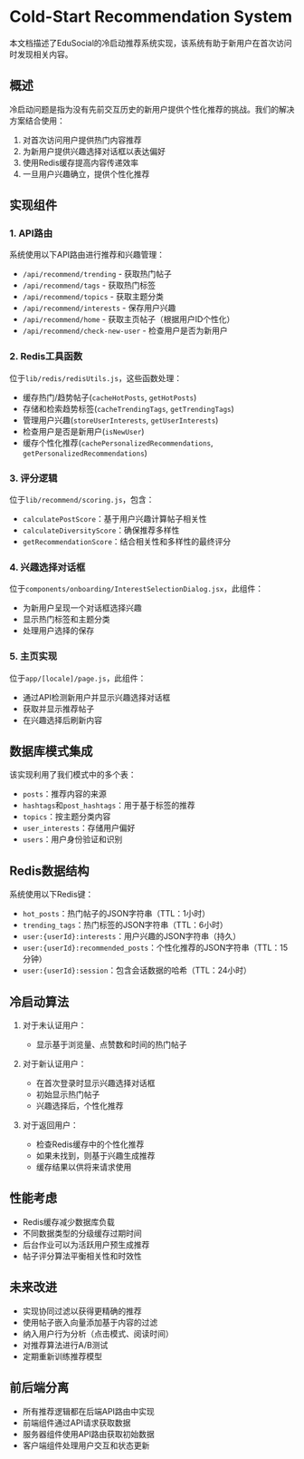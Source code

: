 # Cold-Start Recommendation System

本文档描述了EduSocial的冷启动推荐系统实现，该系统有助于新用户在首次访问时发现相关内容。

## 概述

冷启动问题是指为没有先前交互历史的新用户提供个性化推荐的挑战。我们的解决方案结合使用：

1. 对首次访问用户提供热门内容推荐
2. 为新用户提供兴趣选择对话框以表达偏好
3. 使用Redis缓存提高内容传递效率
4. 一旦用户兴趣确立，提供个性化推荐

## 实现组件

### 1. API路由

系统使用以下API路由进行推荐和兴趣管理：

- `/api/recommend/trending` - 获取热门帖子
- `/api/recommend/tags` - 获取热门标签
- `/api/recommend/topics` - 获取主题分类
- `/api/recommend/interests` - 保存用户兴趣
- `/api/recommend/home` - 获取主页帖子（根据用户ID个性化）
- `/api/recommend/check-new-user` - 检查用户是否为新用户

### 2. Redis工具函数

位于`lib/redis/redisUtils.js`，这些函数处理：

- 缓存热门/趋势帖子(`cacheHotPosts`, `getHotPosts`)
- 存储和检索趋势标签(`cacheTrendingTags`, `getTrendingTags`)
- 管理用户兴趣(`storeUserInterests`, `getUserInterests`)
- 检查用户是否是新用户(`isNewUser`)
- 缓存个性化推荐(`cachePersonalizedRecommendations`, `getPersonalizedRecommendations`)

### 3. 评分逻辑

位于`lib/recommend/scoring.js`，包含：

- `calculatePostScore`：基于用户兴趣计算帖子相关性
- `calculateDiversityScore`：确保推荐多样性
- `getRecommendationScore`：结合相关性和多样性的最终评分

### 4. 兴趣选择对话框

位于`components/onboarding/InterestSelectionDialog.jsx`，此组件：

- 为新用户呈现一个对话框选择兴趣
- 显示热门标签和主题分类
- 处理用户选择的保存

### 5. 主页实现

位于`app/[locale]/page.js`，此组件：

- 通过API检测新用户并显示兴趣选择对话框
- 获取并显示推荐帖子
- 在兴趣选择后刷新内容

## 数据库模式集成

该实现利用了我们模式中的多个表：

- `posts`：推荐内容的来源
- `hashtags`和`post_hashtags`：用于基于标签的推荐
- `topics`：按主题分类内容
- `user_interests`：存储用户偏好
- `users`：用户身份验证和识别

## Redis数据结构

系统使用以下Redis键：

- `hot_posts`：热门帖子的JSON字符串（TTL：1小时）
- `trending_tags`：热门标签的JSON字符串（TTL：6小时）
- `user:{userId}:interests`：用户兴趣的JSON字符串（持久）
- `user:{userId}:recommended_posts`：个性化推荐的JSON字符串（TTL：15分钟）
- `user:{userId}:session`：包含会话数据的哈希（TTL：24小时）

## 冷启动算法

1. 对于未认证用户：
   - 显示基于浏览量、点赞数和时间的热门帖子

2. 对于新认证用户：
   - 在首次登录时显示兴趣选择对话框
   - 初始显示热门帖子
   - 兴趣选择后，个性化推荐

3. 对于返回用户：
   - 检查Redis缓存中的个性化推荐
   - 如果未找到，则基于兴趣生成推荐
   - 缓存结果以供将来请求使用

## 性能考虑

- Redis缓存减少数据库负载
- 不同数据类型的分级缓存过期时间
- 后台作业可以为活跃用户预生成推荐
- 帖子评分算法平衡相关性和时效性

## 未来改进

- 实现协同过滤以获得更精确的推荐
- 使用帖子嵌入向量添加基于内容的过滤
- 纳入用户行为分析（点击模式、阅读时间）
- 对推荐算法进行A/B测试
- 定期重新训练推荐模型

## 前后端分离

- 所有推荐逻辑都在后端API路由中实现
- 前端组件通过API请求获取数据
- 服务器组件使用API路由获取初始数据
- 客户端组件处理用户交互和状态更新 